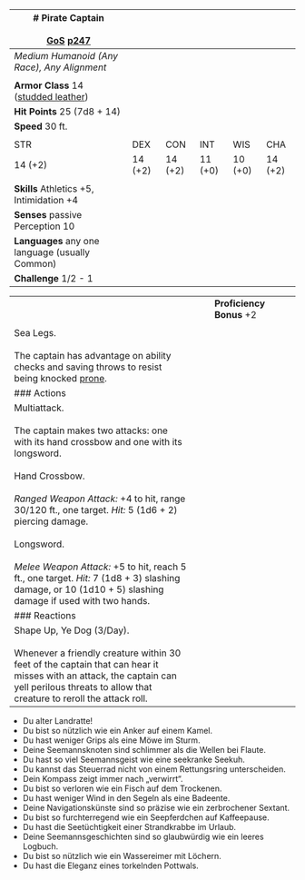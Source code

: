 | # Pirate Captain<br><br>[GoS](https://5e.tools/adventure.html#gos,page:247 "Ghosts of Saltmarsh") [p247](https://5e.tools/adventure.html#gos,page:247 "Page 247") |         |         |         |         |         |
| ----------------------------------------------------------------------------------------------------------------------------------------------------------------- | ------- | ------- | ------- | ------- | ------- |
| _Medium Humanoid (Any Race), Any Alignment_                                                                                                                       |         |         |         |         |         |
|                                                                                                                                                                   |         |         |         |         |         |
| **Armor Class** 14 ([studded leather](https://5e.tools/items.html#studded%20leather%20armor_phb))                                                                 |         |         |         |         |         |
| **Hit Points** 25 (7d8 + 14)                                                                                                                                      |         |         |         |         |         |
| **Speed** 30 ft.                                                                                                                                                  |         |         |         |         |         |
|                                                                                                                                                                   |         |         |         |         |         |
| STR                                                                                                                                                               | DEX     | CON     | INT     | WIS     | CHA     |
| 14 (+2)                                                                                                                                                           | 14 (+2) | 14 (+2) | 11 (+0) | 10 (+0) | 14 (+2) |
|                                                                                                                                                                   |         |         |         |         |         |
| **Skills** Athletics +5, Intimidation +4                                                                                                                          |         |         |         |         |         |
| **Senses** passive Perception 10                                                                                                                                  |         |         |         |         |         |
| **Languages** any one language (usually Common)                                                                                                                   |         |         |         |         |         |
| **Challenge** 1/2 - 1                                                                                                                                             |         |         |         |         |         |

|                                                                                                                                                                                                                                                                                                                                                                                                                              |     |     |                          |     |     |
| ---------------------------------------------------------------------------------------------------------------------------------------------------------------------------------------------------------------------------------------------------------------------------------------------------------------------------------------------------------------------------------------------------------------------------- | --- | --- | ------------------------ | --- | --- |
|                                                                                                                                                                                                                                                                                                                                                                                                                              |     |     | **Proficiency Bonus** +2 |     |     |
|                                                                                                                                                                                                                                                                                                                                                                                                                              |     |     |                          |     |     |
| Sea Legs.<br><br>The captain has advantage on ability checks and saving throws to resist being knocked [prone](https://5e.tools/conditionsdiseases.html#prone_phb).                                                                                                                                                                                                                                                          |     |     |                          |     |     |
| ### Actions                                                                                                                                                                                                                                                                                                                                                                                                                  |     |     |                          |     |     |
| Multiattack.<br><br>The captain makes two attacks: one with its hand crossbow and one with its longsword.<br><br>Hand Crossbow.<br><br>_Ranged Weapon Attack:_ +4 to hit, range 30/120 ft., one target. _Hit:_ 5 (1d6 + 2) piercing damage.<br><br>Longsword.<br><br>_Melee Weapon Attack:_ +5 to hit, reach 5 ft., one target. _Hit:_ 7 (1d8 + 3) slashing damage, or 10 (1d10 + 5) slashing damage if used with two hands. |     |     |                          |     |     |
| ### Reactions                                                                                                                                                                                                                                                                                                                                                                                                                |     |     |                          |     |     |
| Shape Up, Ye Dog (3/Day).<br><br>Whenever a friendly creature within 30 feet of the captain that can hear it misses with an attack, the captain can yell perilous threats to allow that creature to reroll the attack roll.                                                                                                                                                                                                  |     |     |                          |     |     |

- Du alter Landratte!
- Du bist so nützlich wie ein Anker auf einem Kamel.
- Du hast weniger Grips als eine Möwe im Sturm.
- Deine Seemannsknoten sind schlimmer als die Wellen bei Flaute.
- Du hast so viel Seemannsgeist wie eine seekranke Seekuh.
- Du kannst das Steuerrad nicht von einem Rettungsring unterscheiden.
- Dein Kompass zeigt immer nach „verwirrt“.
- Du bist so verloren wie ein Fisch auf dem Trockenen.
- Du hast weniger Wind in den Segeln als eine Badeente.
- Deine Navigationskünste sind so präzise wie ein zerbrochener Sextant.
- Du bist so furchterregend wie ein Seepferdchen auf Kaffeepause.
- Du hast die Seetüchtigkeit einer Strandkrabbe im Urlaub.
- Deine Seemannsgeschichten sind so glaubwürdig wie ein leeres Logbuch.
- Du bist so nützlich wie ein Wassereimer mit Löchern.
- Du hast die Eleganz eines torkelnden Pottwals.
